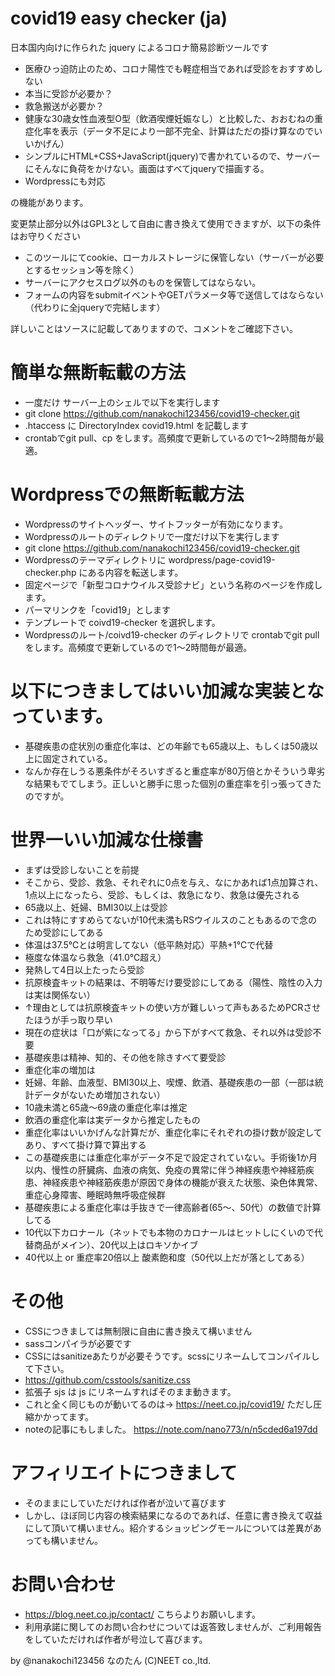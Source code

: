 # covid19 easy checker (ja)

日本国内向けに作られた jquery によるコロナ簡易診断ツールです

- 医療ひっ迫防止のため、コロナ陽性でも軽症相当であれば受診をおすすめしない
- 本当に受診が必要か？
- 救急搬送が必要か？
- 健康な30歳女性血液型O型（飲酒喫煙妊娠なし）と比較した、おおむねの重症化率を表示（データ不足により一部不完全、計算はただの掛け算なのでいいかげん）
- シンプルにHTML+CSS+JavaScript(jquery)で書かれているので、サーバーにそんなに負荷をかけない。画面はすべてjqueryで描画する。
- Wordpressにも対応

の機能があります。

変更禁止部分以外はGPL3として自由に書き換えて使用できますが、以下の条件はお守りください

- このツールにてcookie、ローカルストレージに保管しない（サーバーが必要とするセッション等を除く）
- サーバーにアクセスログ以外のものを保管してはならない。
- フォームの内容をsubmitイベントやGETパラメータ等で送信してはならない（代わりに全jqueryで完結します）

詳しいことはソースに記載してありますので、コメントをご確認下さい。

# 簡単な無断転載の方法
- 一度だけ サーバー上のシェルで以下を実行します
- git clone https://github.com/nanakochi123456/covid19-checker.git
- .htaccess に DirectoryIndex covid19.html を記載します
- crontabでgit pull、cp をします。高頻度で更新しているので1～2時間毎が最適。

# Wordpressでの無断転載方法
- Wordpressのサイトヘッダー、サイトフッターが有効になります。
- Wordpressのルートのディレクトリで一度だけ以下を実行します
- git clone https://github.com/nanakochi123456/covid19-checker.git
- Wordpressのテーマディレクトリに wordpress/page-covid19-checker.php にある内容を転送します。
- 固定ページで「新型コロナウイルス受診ナビ」という名称のページを作成します。
- パーマリンクを「covid19」とします
- テンプレートで coivd19-checker を選択します。
- Wordpressのルート/coivd19-checker のディレクトリで crontabでgit pull をします。高頻度で更新しているので1～2時間毎が最適。

# 以下につきましてはいい加減な実装となっています。

- 基礎疾患の症状別の重症化率は、どの年齢でも65歳以上、もしくは50歳以上に固定されている。
- なんか存在しうる悪条件がそろいすぎると重症率が80万倍とかそういう卑劣な結果もでてしまう。正しいと勝手に思った個別の重症率を引っ張ってきたのですが。

# 世界一いい加減な仕様書

- まずは受診しないことを前提
- そこから、受診、救急、それぞれに0点を与え、なにかあれば1点加算され、1点以上になったら、受診、もしくは、救急になり、救急は優先される
- 65歳以上、妊婦、BMI30以上は受診
- これは特にすすめらてないが10代未満もRSウイルスのこともあるので念のため受診にしてある
- 体温は37.5℃とは明言してない（低平熱対応）平熱+1℃で代替
- 極度な体温なら救急（41.0℃超え）
- 発熱して4日以上たったら受診
- 抗原検査キットの結果は、不明等だけ要受診にしてある（陽性、陰性の入力は実は関係ない）
- ↑理由としては抗原検査キットの使い方が難しいって声もあるためPCRさせたほうが手っ取り早い
- 現在の症状は「口が紫になってる」から下がすべて救急、それ以外は受診不要
- 基礎疾患は精神、知的、その他を除きすべて要受診
- 重症化率の増加は
- 妊婦、年齢、血液型、BMI30以上、喫煙、飲酒、基礎疾患の一部（一部は統計データがないため増加されない）
- 10歳未満と65歳～69歳の重症化率は推定
- 飲酒の重症化率は実データから推定したもの
- 重症化率はいいかげんな計算だが、重症化率にそれぞれの掛け数が設定してあり、すべて掛け算で算出する
- この基礎疾患には重症化率がデータ不足で設定されていない。手術後1か月以内、慢性の肝臓病、血液の病気、免疫の異常に伴う神経疾患や神経筋疾患、神経疾患や神経筋疾患が原因で身体の機能が衰えた状態、染色体異常、重症心身障害、睡眠時無呼吸症候群
- 基礎疾患による重症化率は手抜きで一律高齢者(65～、50代）の数値で計算してる
- 10代以下カロナール（ネットでも本物のカロナールはヒットしにくいので代替商品がメイン）、20代以上はロキソかイブ
- 40代以上 or 重症率20倍以上 酸素飽和度（50代以上だが落としてある）

# その他

- CSSにつきましては無制限に自由に書き換えて構いません
- sassコンパイラが必要です
- CSSにはsanitizeあたりが必要そうです。scssにリネームしてコンパイルして下さい。
- https://github.com/csstools/sanitize.css
- 拡張子 sjs は js にリネームすればそのまま動きます。
- これと全く同じものが動いてるのは→ https://neet.co.jp/covid19/ ただし圧縮かかってます。
- noteの記事にもしました。 https://note.com/nano773/n/n5cded6a197dd

# アフィリエイトにつきまして
- そのままにしていただければ作者が泣いて喜びます
- しかし、ほぼ同じ内容の検索結果になるのであれば、任意に書き換えて収益にして頂いて構いません。紹介するショッピングモールについては差異があっても構いません。

# お問い合わせ

- https://blog.neet.co.jp/contact/ こちらよりお願いします。
- 利用承諾に関してのお問い合わせについては返答致しませんが、ご利用報告をしていただければ作者が号泣して喜びます。

by @nanakochi123456 なのたん (C)NEET co.,ltd.

